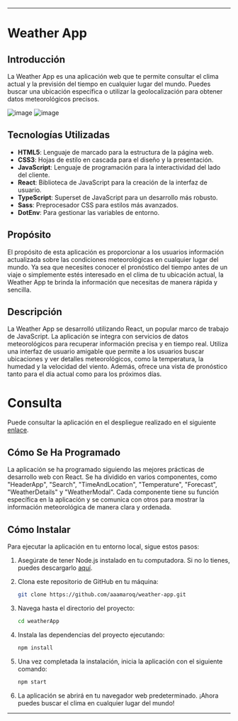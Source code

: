 
---

# Weather App

## Introducción

La Weather App es una aplicación web que te permite consultar el clima actual y la previsión del tiempo en cualquier lugar del mundo. Puedes buscar una ubicación específica o utilizar la geolocalización para obtener datos meteorológicos precisos.

![image](https://github.com/aaamaroq/WeatherApp/assets/100299154/c3adfe70-49e4-4358-af6a-cc1c9109a691)
![image](https://github.com/aaamaroq/WeatherApp/assets/100299154/7f6ea735-97fc-43cc-9bf0-17f6a18dd38d)


## Tecnologías Utilizadas

- **HTML5**: Lenguaje de marcado para la estructura de la página web.
- **CSS3**: Hojas de estilo en cascada para el diseño y la presentación.
- **JavaScript**: Lenguaje de programación para la interactividad del lado del cliente.
- **React**: Biblioteca de JavaScript para la creación de la interfaz de usuario.
- **TypeScript**: Superset de JavaScript para un desarrollo más robusto.
- **Sass**: Preprocesador CSS para estilos más avanzados.
- **DotEnv**: Para gestionar las variables de entorno.

## Propósito

El propósito de esta aplicación es proporcionar a los usuarios información actualizada sobre las condiciones meteorológicas en cualquier lugar del mundo. Ya sea que necesites conocer el pronóstico del tiempo antes de un viaje o simplemente estés interesado en el clima de tu ubicación actual, la Weather App te brinda la información que necesitas de manera rápida y sencilla.

## Descripción

La Weather App se desarrolló utilizando React, un popular marco de trabajo de JavaScript. La aplicación se integra con servicios de datos meteorológicos para recuperar información precisa y en tiempo real. Utiliza una interfaz de usuario amigable que permite a los usuarios buscar ubicaciones y ver detalles meteorológicos, como la temperatura, la humedad y la velocidad del viento. Además, ofrece una vista de pronóstico tanto para el día actual como para los próximos días.

# Consulta

Puede consultar la aplicación en el despliegue realizado en el siguiente [enlace](https://weatherapp-azure-eta.vercel.app/).

## Cómo Se Ha Programado

La aplicación se ha programado siguiendo las mejores prácticas de desarrollo web con React. Se ha dividido en varios componentes, como "HeaderApp", "Search", "TimeAndLocation", "Temperature", "Forecast", "WeatherDetails" y "WeatherModal". Cada componente tiene su función específica en la aplicación y se comunica con otros para mostrar la información meteorológica de manera clara y ordenada.

## Cómo Instalar

Para ejecutar la aplicación en tu entorno local, sigue estos pasos:

1. Asegúrate de tener Node.js instalado en tu computadora. Si no lo tienes, puedes descargarlo [aquí](https://nodejs.org/).

2. Clona este repositorio de GitHub en tu máquina:

   ```bash
   git clone https://github.com/aaamaroq/weather-app.git
   ```

3. Navega hasta el directorio del proyecto:

   ```bash
   cd weatherApp
   ```

4. Instala las dependencias del proyecto ejecutando:

   ```bash
   npm install
   ```

5. Una vez completada la instalación, inicia la aplicación con el siguiente comando:

   ```bash
   npm start
   ```

6. La aplicación se abrirá en tu navegador web predeterminado. ¡Ahora puedes buscar el clima en cualquier lugar del mundo!


---
